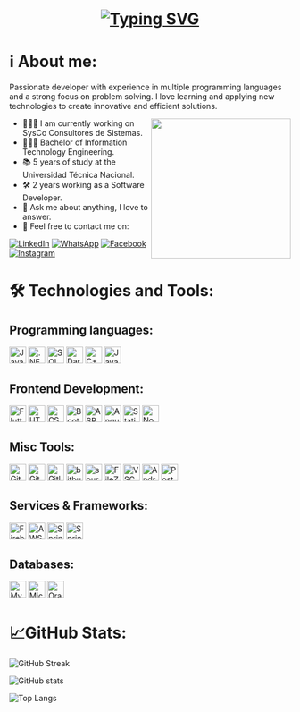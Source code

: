 <h1 align = "center">
<a href="https://git.io/typing-svg"><img src="https://readme-typing-svg.demolab.com?size=75&duration=1400&pause=500&color=FFF&background=000000EE&center=true&multiline=true&width=1920&height=384&lines=Hello+World+!;+I'm+Luis+Carlos+;Welcome+to+my+GitHub+profile" alt="Typing SVG" /></a>
</h1>
<h1>ℹ️ About me:</h1>

Passionate developer with experience in multiple programming languages ​​and a strong focus on problem solving. I love learning and applying new technologies to create innovative and efficient solutions.
<br>

<picture> <img align="right" src="https://github.com/7oSkaaa/7oSkaaa/blob/main/Images/Right_Side.gif?raw=true" width = 250px></picture>
 - 👨🏻‍🔧 I am currently working on SysCo Consultores de Sistemas.
 - 👨🏻‍🎓 Bachelor of Information Technology Engineering.
 - 📚 5 years of study at the Universidad Técnica Nacional.
 - 🛠️ 2 years working as a Software Developer.
 - 💬 Ask me about anything, I love to answer.
 - 📨 Feel free to contact me on:

[![LinkedIn](https://img.shields.io/badge/LinkedIn-%230077B5.svg?logo=linkedin&logoColor=white&Color=#0e76a8)](https://linkedin.com/in/lcmurillor)  [![WhatsApp](https://img.shields.io/badge/WhatsApp-%20?style=flat&logo=WhatsApp&logoColor=%23FFF&color=%2325D366)](https://wa.me/50683574730)  [![Facebook](https://img.shields.io/badge/Facebook-%20?style=flat&logo=Facebook&color=%231877F2)](https://www.facebook.com/lcmurillor) [![Instagram](https://img.shields.io/badge/Instagram-%20?style=flat&logo=Instagram&logoColor=%23FFFF&color=%23E1306C)](https://www.instagram.com/lcmurillor)

<h1>🛠️ Technologies and Tools:</h1>
<h2>Programming languages:</h2>
<a href="#"><img alt="Java" src="https://custom-icon-badges.demolab.com/badge/Java-007396.svg?style=flat-square&logo=java&logoColor=f89820&color=5382a1"  height="30px"></a>
<a href="#"><img alt=".NET" src="https://img.shields.io/badge/.NET-%20?style=flat-square&logo=dotnet&logoColor=%231c054c&color=%23a89fb7" height="30px"/></a>
<a href="#"><img alt="SQL" src="https://custom-icon-badges.demolab.com/badge/SQL-025E8C.svg?style=flat-square&logo=database&logoColor=white" height="30px"></a>
<a href="#"><img alt="Dart" src="https://img.shields.io/badge/Dart-%20?style=flat-square&logo=dart&logoColor=40c4ff&color=263238" height="30px"></a>
<a href="#"><img alt="C++" src="https://img.shields.io/badge/C%2B%2B-%20?style=flat-square&logo=c%2B%2B&logoColor=%23044F88&color=black" height="30px"></a>
<a href="#"><img alt="JavaScript" src="https://img.shields.io/badge/JavaScript-%20?style=flat-square&logo=JavaScript&logoColor=%23f0db4f&color=%23323330" height="30px"/></a>

<h2>Frontend Development:</h2>
<a href="#"><img alt="Flutter" src="https://img.shields.io/badge/Flutter-%20?style=flat-square&logo=Flutter&logoColor=%2354c0f4&color=%2334445b" height="30px"/></a>
<a href="#"><img alt="HTML5" src="https://img.shields.io/badge/HTML-%20?style=flat-square&logo=HTML5&logoColor=%23e34c26&color=%23000000" height="30px"/></a>
<a href="#"><img alt="CSS" src="https://img.shields.io/badge/CSS-%20?style=flat-square&logo=css3&logoColor=%23264de4&color=%23000000" height="30px"/></a>
<a href="#"><img alt="Bootstrap" src="https://img.shields.io/badge/Bootstrap-%20?style=flat-square&logo=bootstrap&logoColor=%23ffffff&color=%23563d7c" height="30px"/></a>
<a href="#"><img alt="ASP.NET" src="https://img.shields.io/badge/ASP.NET-%20?style=flat-square&logo=dotnet&logoColor=%23c484e4&color=%23041f6a" height="30px"/></a>
<a href="#"><img alt="Angular" src="https://img.shields.io/badge/Angular-%20?style=flat-square&logo=angular&logoColor=%23d4173b&color=%2333344c" height="30px"/></a>
<a href="#"><img alt="Static Badge" src="https://img.shields.io/badge/React-%20?style=flat-square&logo=react&logoColor=61DBFB&color=black" height="30px"/></a>
<a href="#"><img alt="NodeJS" src="https://img.shields.io/badge/NodeJS-%20?style=flat-square&logo=Node.js&logoColor=%233c873a&color=%23303030" height="30px"/></a>

<h2>Misc Tools:</h2>
<a href="#"><img alt="Git" src="https://img.shields.io/badge/Git-%20?style=flat-square&logo=Git&logoColor=%23f34f29&color=black" height="30px"/></a>
<a href="#"><img alt="Github" src="https://img.shields.io/badge/Github-%20?style=flat-square&logo=Github&logoColor=%23FFF&color=black" height="30px"/></a>
<a href="#"><img alt="Gitlab" src="https://img.shields.io/badge/Gitlab-%20?style=flat-square&logo=Gitlab&logoColor=%23e24329&color=black" height="30px"/></a>
<a href="#"><img alt="bitbucket" src="https://img.shields.io/badge/Bitbucket-%20?style=flat-square&logo=bitbucket&logoColor=2684FF&color=253858" height="30px"/></a>
<a href="#"><img alt="sourcetree" src="https://img.shields.io/badge/Sourcetree-%20?style=flat-square&logo=sourcetree&logoColor=2684FF&color=253858" height="30px"/></a>
<a href="#"><img alt="FileZilla" src="https://img.shields.io/badge/FileZilla-%20?style=flat-square&logo=filezilla&logoColor=BF0000&color=black" height="30px"/></a>
<a href="#"><img alt="VSCode" src="https://custom-icon-badges.demolab.com/badge/VSCode-%20?style=flat-square&logo=visualstudio&logoColor=%233c873a&color=303030" height="30px"/></a>
<a href="#"><img alt="Android Studio" src="https://img.shields.io/badge/Android%20Studio-%20?style=flat-square&logo=androidstudio&logoColor=669933&color=666666" height="30px"/></a>
<a href="#"><img alt="Postman" src="https://img.shields.io/badge/Postman-%20?style=flat-square&logo=postman&logoColor=%23fb7505&color=%233f5d65" height="30px"/></a>

<h2>Services & Frameworks: </h2>
<a href="#"><img alt="Firebase" src="https://img.shields.io/badge/Firebase-%20?style=flat-square&logo=firebase&logoColor=%23FFA611&color=black" height="30px"/></a>
<a href="#"><img alt="AWS" src="https://custom-icon-badges.demolab.com/badge/AWS-%20?style=flat-square&logo=aws&logoColor=%23e47911&color=%23232f3e" height="30px"/></a>
<a href="#"><img alt="Spring" src="https://img.shields.io/badge/Spring-%20?style=flat-square&logo=spring&logoColor=FFF&color=%238BC34A" height="30px"/></a>
<a href="#"><img alt="Spring Boot" src="https://img.shields.io/badge/Spring%20Boot-%20?style=flat-square&logo=springboot&logoColor=FFF&color=%238BC34A" height="30px"/></a>

<h2>Databases:</h2>
<a href="#"><img alt="MySQL" src="https://custom-icon-badges.demolab.com/badge/MySQL-%20?style=flat-square&logo=mysql&logoColor=FFF&color=00758F" height="30px"/></a>
<a href="#"><img alt="Microsoft SQL Server" src="https://custom-icon-badges.demolab.com/badge/Microsoft%20SQL%20Server-%20?style=flat-square&logo=windows&logoColor=FFF&color=CFD8DC" height="30px"/></a>
<a href="#"><img alt="Oracle SQL Developer" src="https://img.shields.io/badge/Oracle%20SQL%20Developer-%20?style=flat-square&logo=oracle&logoColor=%23f80000&color=black" height="30px"/></a>

<h1>📈GitHub Stats:</h1>

![GitHub Streak](https://github-readme-streak-stats.herokuapp.com?user=lcmurillor&theme=dark)

![GitHub stats](https://github-readme-stats.vercel.app/api?username=lcmurillor&show_icons=true&theme=dark)

![Top Langs](https://github-readme-stats.vercel.app/api/top-langs/?username=lcmurillor&size_weight=0.5&count_weight=0.5&theme=dark)
